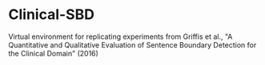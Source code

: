 # Clinical-SBD
Virtual environment for replicating experiments from Griffis et al., "A Quantitative and Qualitative Evaluation of Sentence Boundary Detection for the Clinical Domain" (2016)
